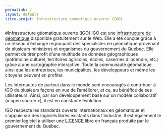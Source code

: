 ```yaml
---
permalink: /
layout: default
titre-projet: Infrastructure géomatique ouverte (IGO)
---
```


#Infrastructure géomatique ouverte (IGO)
IGO est une [infrastructure de géomatique](https://github.com/infra-geo-ouverte/igo/) disponible gratuitement sur le Web. Elle a été conçue grâce à un réseau d’échange regroupant des spécialistes en géomatique provenant de plusieurs ministères et organismes du gouvernement du Québec. Elle permet de tirer profit d’une multitude de données géographiques (patrimoine culturel, territoires agricoles, écoles, casernes d’incendie, etc.) grâce à une cartographie interactive. Toute la communauté géomatique ainsi que les entreprises, les municipalités, les développeurs et même les citoyens peuvent en profiter. 

Les internautes de partout dans le monde sont encouragés à contribuer à IGO de plusieurs façons en vue de l’améliorer, et ce, au bénéfice de ses utilisateurs. Ainsi, par son développement basé sur un modèle collaboratif (« open source »), il est en constante évolution.

IGO respecte les standards ouverts internationaux en géomatique et s'appuie sur des logiciels libres existants dans l'industrie. Il est également le premier logiciel à utiliser une [LICENCE ](https://github.com/infra-geo-ouverte/igo/blob/master/LICENCE.txt) libre en français produite par le gouvernement du Québec.


